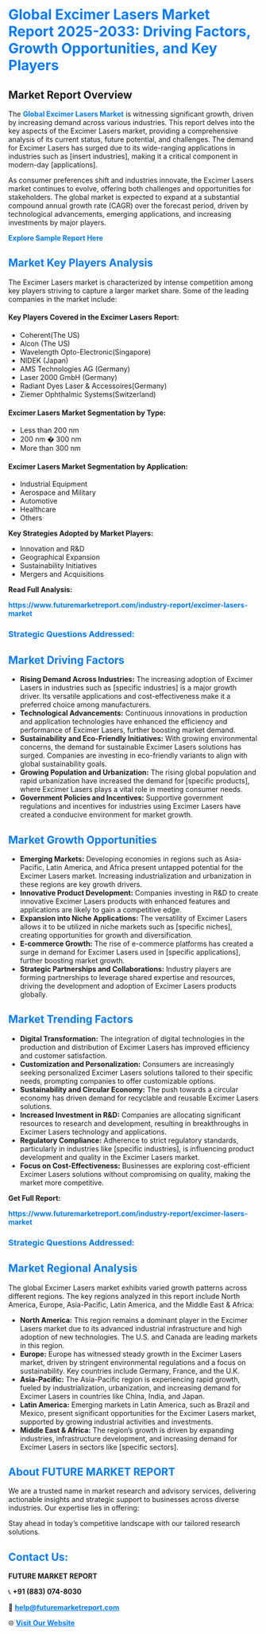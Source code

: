 <h1 style="color: #007BFF;">Global Excimer Lasers Market Report 2025-2033: Driving Factors, Growth Opportunities, and Key Players</h1>

<section id="overview">
<h2>Market Report Overview</h2>
<p>The <a href="https://www.futuremarketreport.com/industry-report/excimer-lasers-market" style="color: #007BFF; text-decoration: none;"><strong>Global Excimer Lasers Market</strong></a> is witnessing significant growth, driven by increasing demand across various industries. This report delves into the key aspects of the Excimer Lasers market, providing a comprehensive analysis of its current status, future potential, and challenges. The demand for Excimer Lasers has surged due to its wide-ranging applications in industries such as [insert industries], making it a critical component in modern-day [applications].</p>
<p>As consumer preferences shift and industries innovate, the Excimer Lasers market continues to evolve, offering both challenges and opportunities for stakeholders. The global market is expected to expand at a substantial compound annual growth rate (CAGR) over the forecast period, driven by technological advancements, emerging applications, and increasing investments by major players.</p>
</section>

<section id="overview">
<p><a href="https://www.futuremarketreport.com/request-sample/reportId=43526" style="color: #007BFF; text-decoration: none;"><strong>Explore Sample Report Here</strong></a></p>
</section>

<section id="key-players">
<h2 style="color: #007BFF;">Market Key Players Analysis</h2>
<p>The Excimer Lasers market is characterized by intense competition among key players striving to capture a larger market share. Some of the leading companies in the market include:</p>
<h4>Key Players Covered in the Excimer Lasers Report:</h4>
<ul><li>Coherent(The US)</li><li>Alcon (The US)</li><li>Wavelength Opto-Electronic(Singapore)</li><li>NIDEK (Japan)</li><li>AMS Technologies AG (Germany)</li><li>Laser 2000 GmbH (Germany)</li><li>Radiant Dyes Laser &amp; Accessoires(Germany)</li><li>Ziemer Ophthalmic Systems(Switzerland)</li></ul>
<h4>Excimer Lasers Market Segmentation by Type:</h4>
<ul><li>Less than 200 nm</li><li>200 nm � 300 nm</li><li>More than 300 nm</li></ul>

<h4>Excimer Lasers Market Segmentation by Application:</h4>
<ul><li>Industrial Equipment</li><li>Aerospace and Military</li><li>Automotive</li><li>Healthcare</li><li>Others</li></ul>
<p><strong>Key Strategies Adopted by Market Players:</strong></p>
<ul>
<li>Innovation and R&D</li>
<li>Geographical Expansion</li>
<li>Sustainability Initiatives</li>
<li>Mergers and Acquisitions</li>
</ul>
</section>

<section>
<p><strong>Read Full Analysis: </strong></p><a href="https://www.futuremarketreport.com/industry-report/excimer-lasers-market" style="color: #007BFF; text-decoration: none;"><strong>https://www.futuremarketreport.com/industry-report/excimer-lasers-market</strong></a>
<h3 style="color: #007BFF;">Strategic Questions Addressed:</h3>
</section>

<section id="driving-factors">
<h2 style="color: #007BFF;">Market Driving Factors</h2>
<ul>
<li><strong>Rising Demand Across Industries:</strong> The increasing adoption of Excimer Lasers in industries such as [specific industries] is a major growth driver. Its versatile applications and cost-effectiveness make it a preferred choice among manufacturers.</li>
<li><strong>Technological Advancements:</strong> Continuous innovations in production and application technologies have enhanced the efficiency and performance of Excimer Lasers, further boosting market demand.</li>
<li><strong>Sustainability and Eco-Friendly Initiatives:</strong> With growing environmental concerns, the demand for sustainable Excimer Lasers solutions has surged. Companies are investing in eco-friendly variants to align with global sustainability goals.</li>
<li><strong>Growing Population and Urbanization:</strong> The rising global population and rapid urbanization have increased the demand for [specific products], where Excimer Lasers plays a vital role in meeting consumer needs.</li>
<li><strong>Government Policies and Incentives:</strong> Supportive government regulations and incentives for industries using Excimer Lasers have created a conducive environment for market growth.</li>
</ul>
</section>

<section id="growth-opportunities">
<h2 style="color: #007BFF;">Market Growth Opportunities</h2>
<ul>
<li><strong>Emerging Markets:</strong> Developing economies in regions such as Asia-Pacific, Latin America, and Africa present untapped potential for the Excimer Lasers market. Increasing industrialization and urbanization in these regions are key growth drivers.</li>
<li><strong>Innovative Product Development:</strong> Companies investing in R&D to create innovative Excimer Lasers products with enhanced features and applications are likely to gain a competitive edge.</li>
<li><strong>Expansion into Niche Applications:</strong> The versatility of Excimer Lasers allows it to be utilized in niche markets such as [specific niches], creating opportunities for growth and diversification.</li>
<li><strong>E-commerce Growth:</strong> The rise of e-commerce platforms has created a surge in demand for Excimer Lasers used in [specific applications], further boosting market growth.</li>
<li><strong>Strategic Partnerships and Collaborations:</strong> Industry players are forming partnerships to leverage shared expertise and resources, driving the development and adoption of Excimer Lasers products globally.</li>
</ul>
</section>

<section id="trending-factors">
<h2 style="color: #007BFF;">Market Trending Factors</h2>
<ul>
<li><strong>Digital Transformation:</strong> The integration of digital technologies in the production and distribution of Excimer Lasers has improved efficiency and customer satisfaction.</li>
<li><strong>Customization and Personalization:</strong> Consumers are increasingly seeking personalized Excimer Lasers solutions tailored to their specific needs, prompting companies to offer customizable options.</li>
<li><strong>Sustainability and Circular Economy:</strong> The push towards a circular economy has driven demand for recyclable and reusable Excimer Lasers solutions.</li>
<li><strong>Increased Investment in R&D:</strong> Companies are allocating significant resources to research and development, resulting in breakthroughs in Excimer Lasers technology and applications.</li>
<li><strong>Regulatory Compliance:</strong> Adherence to strict regulatory standards, particularly in industries like [specific industries], is influencing product development and quality in the Excimer Lasers market.</li>
<li><strong>Focus on Cost-Effectiveness:</strong> Businesses are exploring cost-efficient Excimer Lasers solutions without compromising on quality, making the market more competitive.</li>
</ul>
</section>

<section>
<p><strong>Get Full Report: </strong></p><a href="https://www.futuremarketreport.com/industry-report/excimer-lasers-market" style="color: #007BFF; text-decoration: none;"><strong>https://www.futuremarketreport.com/industry-report/excimer-lasers-market</strong></a>
<h3 style="color: #007BFF;">Strategic Questions Addressed:</h3>
</section>


<section id="regional-analysis">
<h2 style="color: #007BFF;">Market Regional Analysis</h2>
<p>The global Excimer Lasers market exhibits varied growth patterns across different regions. The key regions analyzed in this report include North America, Europe, Asia-Pacific, Latin America, and the Middle East & Africa:</p>
<ul>
<li><strong>North America:</strong> This region remains a dominant player in the Excimer Lasers market due to its advanced industrial infrastructure and high adoption of new technologies. The U.S. and Canada are leading markets in this region.</li>
<li><strong>Europe:</strong> Europe has witnessed steady growth in the Excimer Lasers market, driven by stringent environmental regulations and a focus on sustainability. Key countries include Germany, France, and the U.K.</li>
<li><strong>Asia-Pacific:</strong> The Asia-Pacific region is experiencing rapid growth, fueled by industrialization, urbanization, and increasing demand for Excimer Lasers in countries like China, India, and Japan.</li>
<li><strong>Latin America:</strong> Emerging markets in Latin America, such as Brazil and Mexico, present significant opportunities for the Excimer Lasers market, supported by growing industrial activities and investments.</li>
<li><strong>Middle East & Africa:</strong> The region’s growth is driven by expanding industries, infrastructure development, and increasing demand for Excimer Lasers in sectors like [specific sectors].</li>
</ul>
</section>

<footer>
<h2 style="color: #007BFF;">About FUTURE MARKET REPORT</h2>
<p>We are a trusted name in market research and advisory services, delivering actionable insights and strategic support to businesses across diverse industries. Our expertise lies in offering:</p>

<p>Stay ahead in today’s competitive landscape with our tailored research solutions.</p>

<h2 style="color: #007BFF;">Contact Us:</h2>
<p><strong>FUTURE MARKET REPORT</strong></p>
<p>📞 <strong>+91 (883) 074-8030</strong></p>
<p>📧 <strong><a href="mailto:help@futuremarketreport.com" style="color: #007BFF;">help@futuremarketreport.com</a></strong></p>
<p>🌐 <strong><a href="https://www.futuremarketreport.com/" style="color: #007BFF;">Visit Our Website</a></strong></p>
</footer>